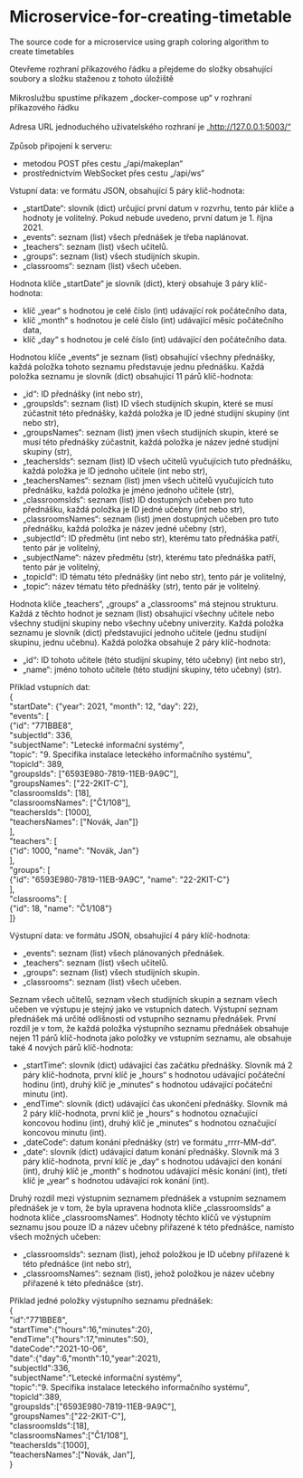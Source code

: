 # Microservice-for-creating-timetable
The source code for a microservice using graph coloring algorithm to create timetables

Otevřeme rozhraní příkazového řádku a přejdeme do složky obsahující soubory a složku staženou z tohoto úložiště<br/><br/>
Mikroslužbu spustíme příkazem „docker-compose up“ v rozhraní příkazového řádku<br/><br/>
Adresa URL jednoduchého uživatelského rozhraní je „http://127.0.0.1:5003/“ <br/><br/>
Způsob připojení k serveru:
+ metodou POST přes cestu „/api/makeplan“
+ prostřednictvím WebSocket přes cestu „/api/ws“

Vstupní data: ve formátu JSON, obsahující 5 páry klíč-hodnota:
+ „startDate“: slovník (dict) určující první datum v rozvrhu, tento pár klíče a hodnoty je volitelný. Pokud nebude uvedeno, první datum je 1. října 2021.
+ „events“: seznam (list) všech přednášek je třeba naplánovat.
+ „teachers“: seznam (list) všech učitelů.
+ „groups“: seznam (list) všech studijních skupin.
+ „classrooms“: seznam (list) všech učeben.

Hodnota klíče „startDate“ je slovník (dict), který obsahuje 3 páry klíč-hodnota:
+ klíč „year“ s hodnotou je celé číslo (int) udávající rok počátečního data,
+ klíč „month“ s hodnotou je celé číslo (int) udávající měsíc počátečního data,
+ klíč „day“ s hodnotou je celé číslo (int) udávající den počátečního data.

Hodnotou klíče „events“ je seznam (list) obsahující všechny přednášky, každá položka tohoto seznamu představuje jednu přednášku. Každá položka seznamu je slovník (dict) obsahující 11 párů klíč-hodnota:
+ „id“: ID přednášky (int nebo str),
+ „groupsIds“: seznam (list) ID všech studijních skupin, které se musí zúčastnit této přednášky, každá položka je ID jedné studijní skupiny (int nebo str),
+ „groupsNames“: seznam (list) jmen všech studijních skupin, které se musí této přednášky zúčastnit, každá položka je název jedné studijní skupiny (str), 
+ „teachersIds“: seznam (list) ID všech učitelů vyučujících tuto přednášku, každá položka je ID jednoho učitele (int nebo str),
+ „teachersNames“: seznam (list) jmen všech učitelů vyučujících tuto přednášku, každá položka je jméno jednoho učitele (str),
+ „classroomsIds“: seznam (list) ID dostupných učeben pro tuto přednášku, každá položka je ID jedné učebny (int nebo str),
+ „classroomsNames“: seznam (list) jmen dostupných učeben pro tuto přednášku, každá položka je název jedné učebny (str),
+ „subjectId“: ID předmětu (int nebo str), kterému tato přednáška patří, tento pár je volitelný,
+ „subjectName“: název předmětu (str), kterému tato přednáška patří, tento pár je volitelný,
+ „topicId“: ID tématu této přednášky (int nebo str), tento pár je volitelný,
+ „topic“: název tématu této přednášky (str), tento pár je volitelný.

Hodnota klíče „teachers“, „groups“ a „classrooms“ má stejnou strukturu. Každá z těchto hodnot je seznam (list) obsahující všechny učitele nebo všechny studijní skupiny nebo všechny učebny univerzity. Každá položka seznamu je slovník (dict) představující jednoho učitele (jednu studijní skupinu, jednu učebnu). Každá položka obsahuje 2 páry klíč-hodnota:
+ „id“: ID tohoto učitele (této studijní skupiny, této učebny) (int nebo str),
+ „name“: jméno tohoto učitele (této studijní skupiny, této učebny) (str).

Příklad vstupních dat: <br />
{ <br />
    "startDate": {"year": 2021, "month": 12, "day": 22}, <br />
    "events": [ <br />
    {"id": "771BBE8",  <br />
    "subjectId": 336, <br />
    "subjectName": "Letecké informační systémy", <br />
    "topic": "9. Specifika instalace leteckého informačního systému", <br />
    "topicId": 389, <br />
    "groupsIds": ["6593E980-7819-11EB-9A9C"],<br />
    "groupsNames": ["22-2KIT-C"],<br />
    "classroomsIds": [18], <br />
    "classroomsNames": ["Č1/108"], <br />
    "teachersIds": [1000],<br />
    "teachersNames": ["Novák, Jan"]}<br />
    ],<br />
    "teachers": [<br />
    {"id": 1000, "name": "Novák, Jan"}<br />
    ],<br />
    "groups": [<br />
    {"id": "6593E980-7819-11EB-9A9C", "name": "22-2KIT-C"}<br />
    ],<br />
    "classrooms": [<br />
    {"id": 18, "name": "Č1/108"}<br />
 ]}

Výstupní data: ve formátu JSON, obsahující 4 páry klíč-hodnota:
+ „events“: seznam (list) všech plánovaných přednášek.
+ „teachers“: seznam (list) všech učitelů.
+ „groups“: seznam (list) všech studijních skupin.
+ „classrooms“: seznam (list) všech učeben.

Seznam všech učitelů, seznam všech studijních skupin a seznam všech učeben ve výstupu je stejný jako ve vstupních datech. 
Výstupní seznam přednášek má určité odlišnosti od vstupního seznamu přednášek. První rozdíl je v tom, že každá položka výstupního seznamu přednášek obsahuje nejen 11 párů klíč-hodnota jako položky ve vstupním seznamu, ale obsahuje také 4 nových párů klíč-hodnota:
+ „startTime“: slovník (dict) udávající čas začátku přednášky. Slovník má 2 páry klíč-hodnota, první klíč je „hours“ s hodnotou udávající počáteční hodinu (int), druhý klíč je „minutes“ s hodnotou udávající počáteční minutu (int).
+ „endTime“: slovník (dict) udávající čas ukončení přednášky. Slovník má 2 páry klíč-hodnota, první klíč je „hours“ s hodnotou označující koncovou hodinu (int), druhý klíč je „minutes“ s hodnotou označující koncovou minutu (int).
+ „dateCode“: datum konání přednášky (str) ve formátu „rrrr-MM-dd“.
+ „date“: slovník (dict) udávající datum konání přednášky. Slovník má 3 páry klíč-hodnota, první klíč je „day“ s hodnotou udávající den konání (int), druhý klíč je „month“ s hodnotou udávající měsíc konání (int), třetí klíč je „year“ s hodnotou udávající rok konání (int).

Druhý rozdíl mezi výstupním seznamem přednášek a vstupním seznamem přednášek je v tom, že byla upravena hodnota klíče „classroomsIds“ a hodnota klíče „classroomsNames“. Hodnoty těchto klíčů ve výstupním seznamu jsou pouze ID a název učebny přiřazené k této přednášce, namísto všech možných učeben:
+ „classroomsIds“: seznam (list), jehož položkou je ID učebny přiřazené k této přednášce (int nebo str),
+ „classroomsNames“: seznam (list), jehož položkou je název učebny přiřazené k této přednášce (str).

Příklad jedné položky výstupního seznamu přednášek:<br />
    {<br />
    "id":"771BBE8",<br />
    "startTime":{"hours":16,"minutes":20},<br />
    "endTime":{"hours":17,"minutes":50},<br />
    "dateCode":"2021-10-06",<br />
    "date":{"day":6,"month":10,"year":2021},<br />
    "subjectId":336,<br />
    "subjectName":"Letecké informační systémy",<br />
    "topic":"9. Specifika instalace leteckého informačního systému",<br />
    "topicId":389,<br />
    "groupsIds":["6593E980-7819-11EB-9A9C"],<br />
    "groupsNames":["22-2KIT-C"],<br />
    "classroomsIds":[18],<br />
    "classroomsNames":["Č1/108"],<br />
    "teachersIds":[1000],<br />
    "teachersNames":["Novák, Jan"],<br />
    }
